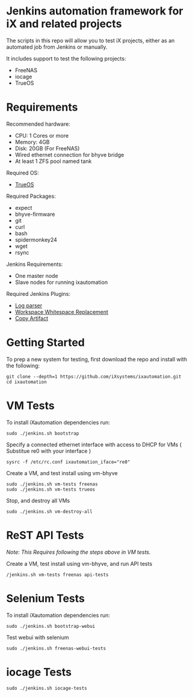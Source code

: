 Jenkins automation framework for iX and related projects
===========

The scripts in this repo will allow you to test iX projects, either as an automated job from Jenkins or manually.

It includes support to test the following projects:

 * FreeNAS
 * iocage
 * TrueOS

Requirements
============

Recommended hardware:
* CPU: 1 Cores or more
* Memory: 4GB
* Disk: 20GB (For FreeNAS)
* Wired ethernet connection for bhyve bridge
* At least 1 ZFS pool named tank

Required OS:

* [TrueOS](http://download.trueos.org/master/amd64/)

Required Packages:
* expect
* bhyve-firmware
* git
* curl
* bash
* spidermonkey24
* wget
* rsync

Jenkins Requirements:
* One master node
* Slave nodes for running ixautomation

Required Jenkins Plugins:

* [Log parser](https://wiki.jenkins.io/display/JENKINS/Log+Parser+Plugin)
* [Workspace Whitespace Replacement](https://wiki.jenkins.io/display/JENKINS/Workspace+Whitespace+Replacement+Plugin)
* [Copy Artifact](https://wiki.jenkins.io/display/JENKINS/Copy+Artifact+Plugin)


Getting Started
============

To prep a new system for testing, first download the repo and install with
the following:

```
git clone --depth=1 https://github.com/iXsystems/ixautomation.git
cd ixautomation
```


VM Tests
============

To install iXautomation dependencies run:

```
sudo ./jenkins.sh bootstrap
```

Specify a connected ethernet interface with access to DHCP for VMs ( Substitue re0 with your interface )

```
sysrc -f /etc/rc.conf ixautomation_iface="re0"
```

Create a VM, and test install using vm-bhyve

```
sudo ./jenkins.sh vm-tests freenas
sudo ./jenkins.sh vm-tests trueos
```

Stop, and destroy all VMs

```
sudo ./jenkins.sh vm-destroy-all
```


ReST API Tests
============

*Note: This Requires following the steps above in VM tests.*

Create a VM, test install using vm-bhyve, and run API tests
```
/jenkins.sh vm-tests freenas api-tests
```


Selenium Tests
============
To install iXautomation dependencies run:

```
sudo ./jenkins.sh bootstrap-webui
```

Test webui with selenium
```
sudo ./jenkins.sh freenas-webui-tests
```


iocage Tests
============
```
sudo ./jenkins.sh iocage-tests
```

